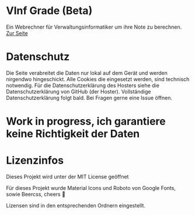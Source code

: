 # VInf Grade (Beta)
Ein Webrechner für Verwaltungsinformatiker um ihre Note zu berechnen. [Zur Seite](https://altraugsburg.github.io/VInf-Grade/)

# Datenschutz

Die Seite verabreitet die Daten nur lokal auf dem Gerät und werden nirgendwo hingeschickt. Alle Cookies die eingesetzt werden, sind technisch notwendig. Für die Datenschutzerklärung des Hosters siehe die Datenschutzerklärung von GitHub (der Hoster). Vollständige Datenschutzerklärung folgt bald. Bei Fragen gerne eine Issue öffnen.

# Work in progress, ich garantiere keine Richtigkeit der Daten

# Lizenzinfos

Dieses Projekt wird unter der MIT License geöffnet

Für dieses Projekt wurde Material Icons und Roboto von Google Fonts, sowie Beercss, cheers 🍻 

Lizensen sind in den entsprechenden Ordnern eingestellt.

